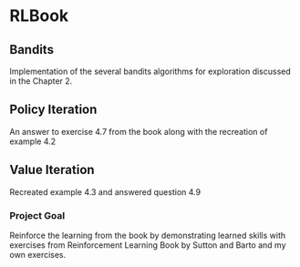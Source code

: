 # RLBook

## Bandits
Implementation of the several bandits algorithms for exploration discussed in the Chapter 2.

## Policy Iteration 
An answer to exercise 4.7 from the book along with the recreation of example 4.2

## Value Iteration
Recreated example 4.3 and answered question 4.9

### Project Goal
Reinforce the learning from the book by demonstrating learned skills with exercises from Reinforcement Learning Book by Sutton and Barto and my own exercises.
